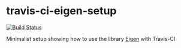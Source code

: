 # travis-ci-eigen-setup

[![Build Status](https://travis-ci.org/peter-maday/travis-ci-eigen-setup.svg?branch=master)](https://travis-ci.org/peter-maday/travis-ci-eigen-setup)

Minimalist setup showing how to use the library [Eigen](www.eigen.tuxfamily.org) with Travis-CI

